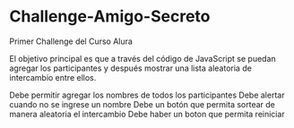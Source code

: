 # Challenge-Amigo-Secreto
Primer Challenge del Curso Alura

El objetivo principal es que a través del código de JavaScript se puedan agregar 
los participantes y después mostrar una lista aleatoria de intercambio entre ellos.

Debe permitir agregar los nombres de todos los participantes
Debe alertar cuando no se ingrese un nombre
Debe un botón que permita sortear de manera aleatoria el intercambio
Debe haber un boton que permita reiniciar
